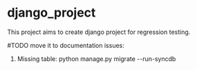 # django_project
This project aims to create django project for regression testing.

#TODO move it to documentation
issues:

1) Missing table:
python manage.py migrate --run-syncdb
